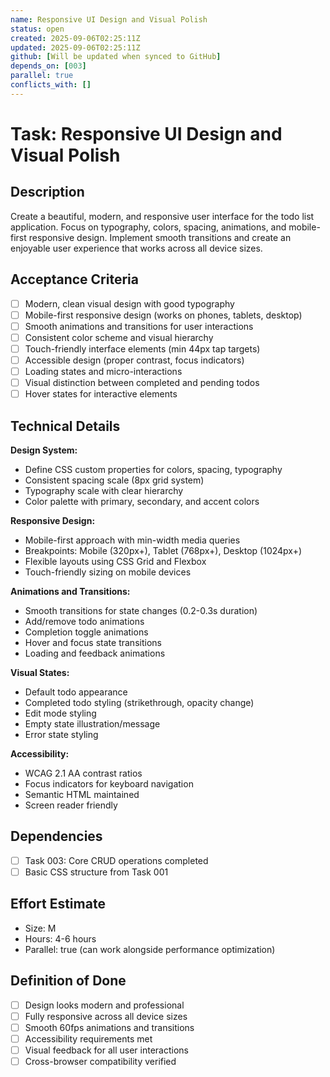 ```yaml
---
name: Responsive UI Design and Visual Polish
status: open
created: 2025-09-06T02:25:11Z
updated: 2025-09-06T02:25:11Z
github: [Will be updated when synced to GitHub]
depends_on: [003]
parallel: true
conflicts_with: []
---
```


# Task: Responsive UI Design and Visual Polish

## Description
Create a beautiful, modern, and responsive user interface for the todo list application. Focus on typography, colors, spacing, animations, and mobile-first responsive design. Implement smooth transitions and create an enjoyable user experience that works across all device sizes.

## Acceptance Criteria
- [ ] Modern, clean visual design with good typography
- [ ] Mobile-first responsive design (works on phones, tablets, desktop)
- [ ] Smooth animations and transitions for user interactions
- [ ] Consistent color scheme and visual hierarchy
- [ ] Touch-friendly interface elements (min 44px tap targets)
- [ ] Accessible design (proper contrast, focus indicators)
- [ ] Loading states and micro-interactions
- [ ] Visual distinction between completed and pending todos
- [ ] Hover states for interactive elements

## Technical Details
**Design System:**
- Define CSS custom properties for colors, spacing, typography
- Consistent spacing scale (8px grid system)
- Typography scale with clear hierarchy
- Color palette with primary, secondary, and accent colors

**Responsive Design:**
- Mobile-first approach with min-width media queries
- Breakpoints: Mobile (320px+), Tablet (768px+), Desktop (1024px+)
- Flexible layouts using CSS Grid and Flexbox
- Touch-friendly sizing on mobile devices

**Animations and Transitions:**
- Smooth transitions for state changes (0.2-0.3s duration)
- Add/remove todo animations
- Completion toggle animations
- Hover and focus state transitions
- Loading and feedback animations

**Visual States:**
- Default todo appearance
- Completed todo styling (strikethrough, opacity change)
- Edit mode styling
- Empty state illustration/message
- Error state styling

**Accessibility:**
- WCAG 2.1 AA contrast ratios
- Focus indicators for keyboard navigation
- Semantic HTML maintained
- Screen reader friendly

## Dependencies
- [ ] Task 003: Core CRUD operations completed
- [ ] Basic CSS structure from Task 001

## Effort Estimate
- Size: M
- Hours: 4-6 hours
- Parallel: true (can work alongside performance optimization)

## Definition of Done
- [ ] Design looks modern and professional
- [ ] Fully responsive across all device sizes
- [ ] Smooth 60fps animations and transitions
- [ ] Accessibility requirements met
- [ ] Visual feedback for all user interactions
- [ ] Cross-browser compatibility verified